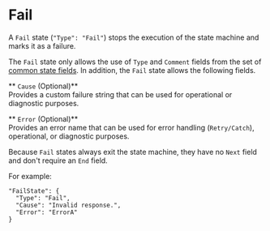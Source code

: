 # Fail<a name="amazon-states-language-fail-state"></a>

A `Fail` state \(`"Type": "Fail"`\) stops the execution of the state machine and marks it as a failure\.

The `Fail` state only allows the use of `Type` and `Comment` fields from the set of [common state fields](amazon-states-language-common-fields.md)\. In addition, the `Fail` state allows the following fields\.

** `Cause` \(Optional\)**  
Provides a custom failure string that can be used for operational or diagnostic purposes\.

** `Error` \(Optional\)**  
Provides an error name that can be used for error handling \(`Retry/Catch`\), operational, or diagnostic purposes\.

Because `Fail` states always exit the state machine, they have no `Next` field and don't require an `End` field\.

For example:

```
"FailState": {
  "Type": "Fail",
  "Cause": "Invalid response.",
  "Error": "ErrorA"
}
```